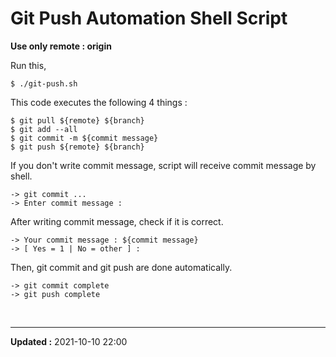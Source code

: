 # Git Push Automation Shell Script

**Use only remote : origin**

Run this,

```
$ ./git-push.sh
```

This code executes the following 4 things :

```
$ git pull ${remote} ${branch}
$ git add --all
$ git commit -m ${commit message}
$ git push ${remote} ${branch}
```

If you don't write commit message, script will receive commit message by shell.

```
-> git commit ...
-> Enter commit message :
```

After writing commit message, check if it is correct.

```
-> Your commit message : ${commit message}
-> [ Yes = 1 | No = other ] :
```

Then, git commit and git push are done automatically.

```
-> git commit complete
-> git push complete
```


<br>

---
**Updated :** 2021-10-10 22:00
